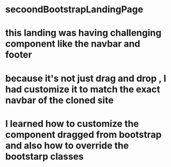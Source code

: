# secoondBootstrapLandingPage
# this landing was having challenging component like the navbar and footer 
# because it's not just drag and drop , I had customize it to match the exact navbar of the cloned site 
# I learned how to customize the component dragged from bootstrap and also how to override  the bootstarp classes  
